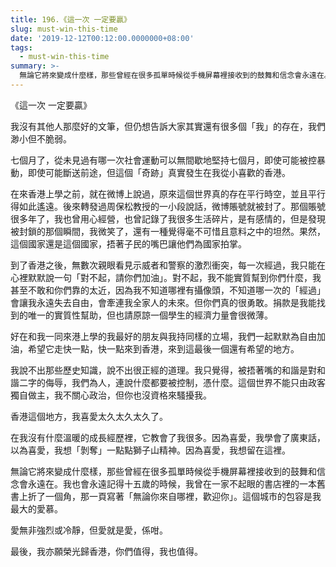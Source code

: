 ```yaml
---
title: 196.《這一次 一定要贏》
slug: must-win-this-time
date: '2019-12-12T00:12:00.0000000+08:00'
tags:
  - must-win-this-time
summary: >-
  無論它將來變成什麼樣，那些曾經在很多孤單時候從手機屏幕裡接收到的鼓舞和信念會永遠在。我也會永遠記得十五歲的時候，我曾在一家不起眼的書店裡的一本舊書上折了一個角，那一頁寫著「無論你來自哪裡，歡迎你」。這個城市的包容是我最大的愛慕。
---
```

《這一次 一定要贏》

我沒有其他人那麼好的文筆，但仍想告訴大家其實還有很多個「我」的存在，我們渺小但不脆弱。

七個月了，從未見過有哪一次社會運動可以無間歇地堅持七個月，即使可能被控暴動，即使可能斷送前途，但這個「奇跡」真實發生在我從小喜歡的香港。

在來香港上學之前，就在微博上說過，原來這個世界真的存在平行時空，並且平行得如此遙遠。後來轉發過周保松教授的一小段說話，微博賬號就被封了。那個賬號很多年了，我也曾用心經營，也曾記錄了我很多生活碎片，是有感情的，但是發現被封鎖的那個瞬間，我微笑了，還有一種覺得毫不可惜且意料之中的坦然。果然，這個國家還是這個國家，捂著子民的嘴巴讓他們為國家拍掌。

到了香港之後，無數次親眼看見示威者和警察的激烈衝突，每一次經過，我只能在心裡默默說一句「對不起，請你們加油」。對不起，我不能實質幫到你們什麼，我甚至不敢和你們靠的太近，因為我不知道哪裡有攝像頭，不知道哪一次的「經過」會讓我永遠失去自由，會牽連我全家人的未來。但你們真的很勇敢。捐款是我能找到的唯一的實質性幫助，但也請原諒一個學生的經濟力量會很微薄。

好在和我一同來港上學的我最好的朋友與我持同樣的立場，我們一起默默為自由加油，希望它走快一點，快一點來到香港，來到這最後一個還有希望的地方。

我說不出那些歷史知識，說不出很正經的道理。我只覺得，被捂著嘴的和諧是對和諧二字的侮辱，我們為人，連說什麼都要被控制，憑什麼。這個世界不能只由政客獨自做主，我不關心政治，但你也沒資格來騷擾我。

香港這個地方，我喜愛太久太久太久了。

在我沒有什麼溫暖的成長經歷裡，它教會了我很多。因為喜愛，我學會了廣東話，以為喜愛，我想「剝奪」一點點獅子山精神。因為喜愛，我想留在這裡。

無論它將來變成什麼樣，那些曾經在很多孤單時候從手機屏幕裡接收到的鼓舞和信念會永遠在。我也會永遠記得十五歲的時候，我曾在一家不起眼的書店裡的一本舊書上折了一個角，那一頁寫著「無論你來自哪裡，歡迎你」。這個城市的包容是我最大的愛慕。

愛無非強烈或冷靜，但愛就是愛，係咁。

最後，我亦願榮光歸香港，你們值得，我也值得。
